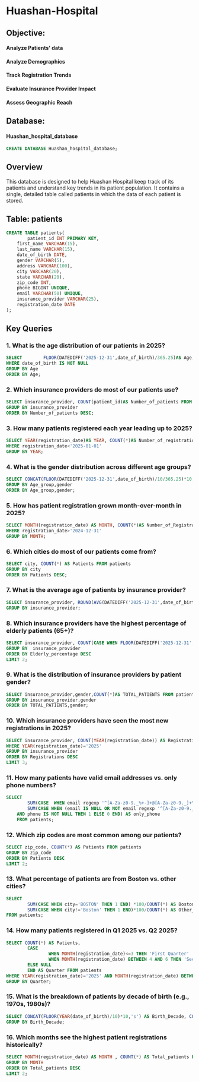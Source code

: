 # Huashan-Hospital
## Objective:
   #### Analyze Patients' data 
   #### Analyze Demographics
   #### Track Registration Trends
   #### Evaluate Insurance Provider Impact
   #### Assess Geographic Reach
   
## Database:
  #### Huashan_hospital_database
```sql
CREATE DATABASE Huashan_hospital_database;
```
## Overview

This database is designed to help Huashan Hospital keep track of its patients and understand key trends in its patient population. It contains a single, detailed table called patients in which the data of each patient is stored.


## Table: patients 
```sql
CREATE TABLE patients(
        patient_id INT PRIMARY KEY,
    first_name VARCHAR(15),
    last_name VARCHAR(15),
    date_of_birth DATE,
    gender VARCHAR(5),
    address VARCHAR(100),
    city VARCHAR(20),
    state VARCHAR(20),
    zip_code INT,
    phone BIGINT UNIQUE,
    email VARCHAR(50) UNIQUE,
    insurance_provider VARCHAR(25),
    registration_date DATE 
);
```
## Key Queries 
### 1. What is the age distribution of our patients in 2025? 
 ```sql
SELECT        FLOOR(DATEDIFF('2025-12-31',date_of_birth)/365.25)AS Age, COUNT(*) AS Number_of_patients FROM patients
WHERE date_of_birth IS NOT NULL
GROUP BY Age
ORDER BY Age;
```
### 2. Which insurance providers do most of our patients use?  
```sql
SELECT insurance_provider, COUNT(patient_id)AS Number_of_patients FROM patients
GROUP BY insurance_provider
ORDER BY Number_of_patients DESC;
```
### 3. How many patients registered each year leading up to 2025?  
```sql
SELECT YEAR(registration_date)AS YEAR, COUNT(*)AS Number_of_registrations FROM patients
WHERE registration_date<'2025-01-01'
GROUP BY YEAR;
```
### 4. What is the gender distribution across different age groups?  
```sql
SELECT CONCAT(FLOOR(DATEDIFF('2025-12-31',date_of_birth)/10/365.25)*10,'s')  AS Age_group,gender, COUNT(*) FROM patients
GROUP BY Age_group,gender
ORDER BY Age_group,gender;
```
### 5. How has patient registration grown month-over-month in 2025?  
```sql
SELECT MONTH(registration_date) AS MONTH, COUNT(*)AS Number_of_Registration FROM patients
WHERE registration_date>'2024-12-31'
GROUP BY MONTH;
```
### 6. Which cities do most of our patients come from?  
```sql
SELECT city, COUNT(*) AS Patients FROM patients
GROUP BY city
ORDER BY Patients DESC;
```
### 7. What is the average age of patients by insurance provider?  
```sql
SELECT insurance_provider, ROUND(AVG(DATEDIFF('2025-12-31',date_of_birth)/365.25),2) AS Average_age FROM patients
GROUP BY insurance_provider;
```
### 8. Which insurance providers have the highest percentage of elderly patients (65+)?  
```sql
SELECT insurance_provider, COUNT(CASE WHEN FLOOR(DATEDIFF('2025-12-31',date_of_birth)/365.25)>=65 THEN 1 END)*100/COUNT(*) AS Elderly_percentage FROM patients
GROUP BY  insurance_provider
ORDER BY Elderly_percentage DESC
LIMIT 2;
```
### 9. What is the distribution of insurance providers by patient gender? 
```sql
SELECT insurance_provider,gender,COUNT(*)AS TOTAL_PATIENTS FROM patients
GROUP BY insurance_provider,gender
ORDER BY TOTAL_PATIENTS,gender;
```
### 10. Which insurance providers have seen the most new registrations in 2025?  
```sql
SELECT insurance_provider, COUNT(YEAR(registration_date)) AS Registrations FROM patients
WHERE YEAR(registration_date)='2025'
GROUP BY insurance_provider
ORDER BY Registrations DESC
LIMIT 3;
 ```
### 11. How many patients have valid email addresses vs. only phone numbers?  
```sql
SELECT 
        SUM(CASE  WHEN email regexp '^[A-Za-z0-9._%+-]+@[A-Za-z0-9._]+\.[A-Za-z]{2}$' THEN 1 ELSE 0 END) AS valid_email,
        SUM(CASE WHEN (email IS NULL OR NOT email regexp '^[A-Za-z0-9._%+-]+@[A-Za-z0-9._]+\.[A-Za-z]{2}$') 
    AND phone IS NOT NULL THEN 1 ELSE 0 END) AS only_phone
    FROM patients;
```
### 12. Which zip codes are most common among our patients?  
```sql
SELECT zip_code, COUNT(*) AS Patients FROM patients
GROUP BY zip_code
ORDER BY Patients DESC
LIMIT 2;
```
### 13. What percentage of patients are from Boston vs. other cities?  
```sql
SELECT 
        SUM(CASE WHEN city='BOSTON' THEN 1 END) *100/COUNT(*) AS Boston_percentage,
        SUM(CASE WHEN city!='Boston' THEN 1 END)*100/COUNT(*) AS Other_cities_percentage
FROM patients;
```
### 14. How many patients registered in Q1 2025 vs. Q2 2025? 
```sql
SELECT COUNT(*) AS Patients,
        CASE 
                WHEN MONTH(registration_date)<=3 THEN 'First Quarter' 
                WHEN MONTH(registration_date) BETWEEN 4 AND 6 THEN 'Second Quarter'
        ELSE NULL
        END AS Quarter FROM patients
WHERE YEAR(registration_date)='2025' AND MONTH(registration_date) BETWEEN 1 AND 6
GROUP BY Quarter;
```
### 15. What is the breakdown of patients by decade of birth (e.g., 1970s, 1980s)?  
```sql
SELECT CONCAT(FLOOR(YEAR(date_of_birth)/10)*10,'s') AS Birth_Decade, COUNT(*) AS Patients FROM patients
GROUP BY Birth_Decade;
```
### 16. Which months see the highest patient registrations historically?
```sql
SELECT MONTH(registration_date) AS MONTH , COUNT(*) AS Total_patients FROM patients
GROUP BY MONTH
ORDER BY Total_patients DESC
LIMIT 2;
```